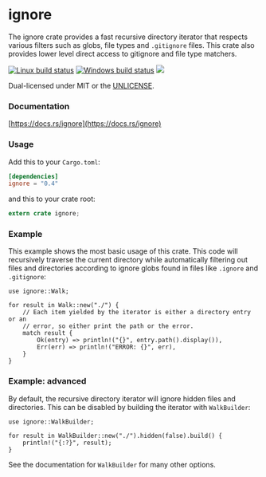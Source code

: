 ignore
======
The ignore crate provides a fast recursive directory iterator that respects
various filters such as globs, file types and `.gitignore` files. This crate
also provides lower level direct access to gitignore and file type matchers.

[![Linux build status](https://api.travis-ci.org/BurntSushi/ripgrep.png)](https://travis-ci.org/BurntSushi/ripgrep)
[![Windows build status](https://ci.appveyor.com/api/projects/status/github/BurntSushi/ripgrep?svg=true)](https://ci.appveyor.com/project/BurntSushi/ripgrep)
[![](https://img.shields.io/crates/v/ignore.svg)](https://crates.io/crates/ignore)

Dual-licensed under MIT or the [UNLICENSE](http://unlicense.org).

### Documentation

[https://docs.rs/ignore](https://docs.rs/ignore)

### Usage

Add this to your `Cargo.toml`:

```toml
[dependencies]
ignore = "0.4"
```

and this to your crate root:

```rust
extern crate ignore;
```

### Example

This example shows the most basic usage of this crate. This code will
recursively traverse the current directory while automatically filtering out
files and directories according to ignore globs found in files like
`.ignore` and `.gitignore`:


```rust,no_run
use ignore::Walk;

for result in Walk::new("./") {
    // Each item yielded by the iterator is either a directory entry or an
    // error, so either print the path or the error.
    match result {
        Ok(entry) => println!("{}", entry.path().display()),
        Err(err) => println!("ERROR: {}", err),
    }
}
```

### Example: advanced

By default, the recursive directory iterator will ignore hidden files and
directories. This can be disabled by building the iterator with `WalkBuilder`:

```rust,no_run
use ignore::WalkBuilder;

for result in WalkBuilder::new("./").hidden(false).build() {
    println!("{:?}", result);
}
```

See the documentation for `WalkBuilder` for many other options.
